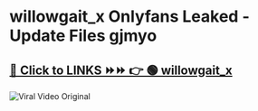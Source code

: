 
 # willowgait_x Onlyfans Leaked - Update Files gjmyo

## <h2><a href="https://clipsfans.com/willowgait_x&ref=git">🔗 Click to LINKS ⏩⏩ 👉 🟢 willowgait_x </a></h2>

<a href="https://clipsfans.com/willowgait_x&ref=git" rel="nofollow" data-target="animated-image.originalLink"><img src="https://i.ibb.co.com/xMMVF88/686577567.gif" alt="Viral Video Original" style="max-width: 100%; display: inline-block;" data-target="animated-image.originalImage"></a>


